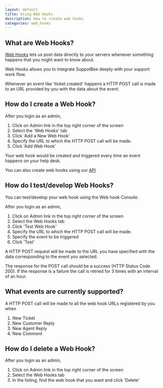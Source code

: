 ```yaml
---
layout: default
title: Using Web Hooks
description: How to create web hooks
categories: web_hooks
---
```


What are Web Hooks?
-------------------

[Web Hooks](http://www.webhooks.org/) lets us post data directly to your servers whenever something happens that you might want to know about.  

Web Hooks allows you to integrate SuppotBee deeply with your support work flow.  

Whenever an event like 'ticket.created' happens a HTTP POST call is made to an URL provided by you with the data about the event. 

How do I create a Web Hook?
----------------------------

After you login as an admin,

1. Click on Admin link in the top right corner of the screen
2. Select the 'Web Hooks' tab
3. Click 'Add a New Web Hook'
4. Specify the URL to which the HTTP POST call will be made.
5. Click 'Add Web Hook'

Your web hook would be created and triggered every time an event happens on your help desk.

You can also create web hooks using our [API](http://help.supportbee.com/#/api_docs/2012/01/17/web-hooks-api)

How do I test/develop Web Hooks?
--------------------------------

You can test/develop your web hook using the Web hook Console.

After you login as an admin,

1. Click on Admin link in the top right corner of the screen
2. Select the Web Hooks tab
3. Click 'Test Web Hook'
4. Specify the URL to which the HTTP POST call will be made.
5. Specify the event to be triggered
6. Click 'Test'

A HTTP POST request will be made to the URL you have specified with the data corresponding to the event you selected.

The response for the POST call should be a success (HTTP Status Code 200). If the response is a failure the call is retried for 3 times with an interval of an hour.

What events are currently supported?
------------------------------------

A HTTP POST call will be made to all the web hook URLs registered by you when

1. New Ticket
2. New Customer Reply
3. New Agent Reply
4. New Comment

How do I delete a Web Hook?
---------------------------

After you login as an admin,

1. Click on Admin link in the top right corner of the screen
2. Select the Web Hooks tab
3. In the listing, find the web hook that you want and click 'Delete'
